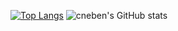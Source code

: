 [![Top Langs](https://github-readme-stats.vercel.app/api/top-langs/?username=cneben&layout=compact)](https://github.com/anuraghazra/github-readme-stats) ![cneben's GitHub stats](https://github-readme-stats.vercel.app/api?username=cneben&show_icons=true&theme=synthwave)

